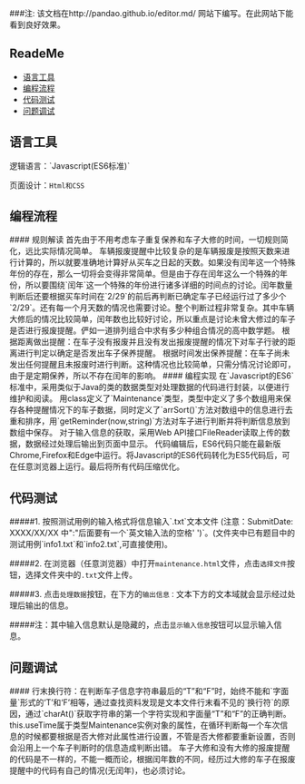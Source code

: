 ###注: 该文档在http://pandao.github.io/editor.md/ 网站下编写。在此网站下能看到良好效果。
## ReadeMe
- [语言工具](#1)
- [编程流程](#2)
- [代码测试](#3)
- [问题调试](#4)

<h2 id="1">语言工具</h2>
逻辑语言：`Javascript(ES6标准)`

页面设计：`Html和CSS`
<h2 id="2"> 编程流程</h2>
#### 规则解读
	首先由于不用考虑车子重复保养和车子大修的时间，一切规则简化，远比实际情况简单。
	车辆报废提醒中比较复杂的是车辆报废是按照天数来进行计算的，所以就要准确地计算好从买车之日起的天数。如果没有闰年这一个特殊年份的存在，那么一切将会变得非常简单。但是由于存在闰年这么一个特殊的年份，所以要围绕`闰年`这一个特殊的年份进行诸多详细的时间点的讨论。闰年数量判断后还要根据买车时间在`2/29`的前后再判断已确定车子已经运行过了多少个`2/29`。还有每一个月天数的情况也需要讨论。整个判断过程非常复杂。其中车辆大修后的情况比较简单，闰年数也比较好讨论，所以重点是讨论未曾大修过的车子是否进行报废提醒。俨如一道排列组合中求有多少种组合情况的高中数学题。
	 根据距离做出提醒：在车子没有报废并且没有发出报废提醒的情况下对车子行驶的距离进行判定以确定是否发出车子保养提醒。
	根据时间发出保养提醒：在车子尚未发出任何提醒且未报废时进行判断。这种情况也比较简单，只需分情况讨论即可，由于是定期保养，所以不存在闰年的影响。
#### 编程实现
	在`Javascript的ES6`标准中，采用类似于Java的类的数据类型对处理数据的代码进行封装，以便进行维护和阅读。
	用class定义了`Maintenance`类型，类型中定义了多个数组用来保存各种提醒情况下的车子数据，同时定义了`arrSort()`方法对数组中的信息进行去重和排序，用`getReminder(now,string)`方法对车子进行判断并将判断信息放到数组中保存。
	对于输入信息的获取，采用Web API接口FileReader读取上传的数据，数据经过处理后输出到页面中显示。
	代码编辑后，ES6代码只能在最新版Chrome,Firefox和Edge中运行。将Javascript的ES6代码转化为ES5代码后，可在任意浏览器上运行。最后将所有代码压缩优化。
<h2 id="3">代码测试</h2>
#####1. 按照测试用例的输入格式将信息输入`.txt`文本文件 (注意：SubmitDate:  XXXX/XX/XX 中":"后面要有一个`英文输入法的空格' ')`。(文件夹中已有题目中的测试用例`info1.txt`和`info2.txt`,可直接使用)。

#####2. 在浏览器（任意浏览器）中打开`maintenance.html`文件，点击`选择文件`按钮，选择文件夹中的`.txt`文件上传。

#####3. 点击`处理数据`按钮，在下方的`输出信息：`文本下方的文本域就会显示经过处理后输出的信息。

#####注：其中输入信息默认是隐藏的，点击`显示输入信息`按钮可以显示输入信息。

<h2 id="4">问题调试</h2>
#### 
	行末换行符：在判断车子信息字符串最后的“T”和“F”时，始终不能和`字面量`形式的‘T’和‘F’相等，通过查找资料发现是文本文件行末看不见的`换行符`的原因，通过`charAt()`获取字符串的第一个字符实现和字面量“T”和“F”的正确判断。
	this.useTime属于类型Maintenance实例对象的属性，在循环判断每一个车次信息的时候都要根据是否大修对此属性进行设置，不管是否大修都要重新设置，否则会沿用上一个车子判断时的信息造成判断出错。
	车子大修和没有大修的报废提醒的代码是不一样的，不能一概而论，根据闰年数的不同，经历过大修的车子在报废提醒中的代码有自己的情况(无闰年)，也必须讨论。
